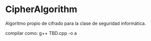 # CipherAlgorithm
Algoritmo propio de cifrado para la clase de seguridad informática.

compilar como:
g++ TBD.cpp -o a